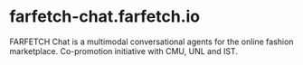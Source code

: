 # farfetch-chat.farfetch.io

FARFETCH Chat is a multimodal conversational agents for the online fashion marketplace. Co-promotion initiative with CMU, UNL and IST.
